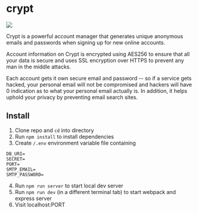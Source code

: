 # crypt

[![](https://img.shields.io/badge/gary-approved-11999E.svg)](http://elore.io)

Crypt is a powerful account manager that generates unique anonymous emails and passwords when
signing up for new online accounts.

Account information on Crypt is encrypted using AES256 to ensure that all your data is secure and uses SSL
encryption over HTTPS to prevent any man in the middle attacks.

Each account gets it own secure email and password -- so if a service gets hacked, your personal email will not be compromised and hackers will have 0 indication as to what your personal email actually is. In addition, it helps uphold your privacy by preventing email search sites.

## Install
1. Clone repo and `cd` into directory
2. Run `npm install` to install dependencies
3. Create `/.env` environment variable file containing 
```
DB_URI=
SECRET=
PORT=
SMTP_EMAIL=
SMTP_PASSWORD=
```
4. Run `npm run server` to start local dev server
5. Run `npm run dev` (in a different terminal tab) to start webpack and express server
6. Visit localhost:PORT
